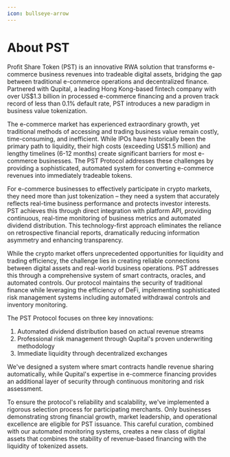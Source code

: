 ```yaml
---
icon: bullseye-arrow
---
```


# About PST

Profit Share Token (PST) is an innovative RWA solution that transforms e-commerce business revenues into tradeable digital assets, bridging the gap between traditional e-commerce operations and decentralized finance. Partnered with Qupital, a leading Hong Kong-based fintech company with over US$1.3 billion in processed e-commerce financing and a proven track record of less than 0.1% default rate, PST introduces a new paradigm in business value tokenization.

The e-commerce market has experienced extraordinary growth, yet traditional methods of accessing and trading business value remain costly, time-consuming, and inefficient. While IPOs have historically been the primary path to liquidity, their high costs (exceeding US$1.5 million) and lengthy timelines (6-12 months) create significant barriers for most e-commerce businesses. The PST Protocol addresses these challenges by providing a sophisticated, automated system for converting e-commerce revenues into immediately tradeable tokens.

For e-commerce businesses to effectively participate in crypto markets, they need more than just tokenization – they need a system that accurately reflects real-time business performance and protects investor interests. PST achieves this through direct integration with platform API, providing continuous, real-time monitoring of business metrics and automated dividend distribution. This technology-first approach eliminates the reliance on retrospective financial reports, dramatically reducing information asymmetry and enhancing transparency.

While the crypto market offers unprecedented opportunities for liquidity and trading efficiency, the challenge lies in creating reliable connections between digital assets and real-world business operations. PST addresses this through a comprehensive system of smart contracts, oracles, and automated controls. Our protocol maintains the security of traditional finance while leveraging the efficiency of DeFi, implementing sophisticated risk management systems including automated withdrawal controls and inventory monitoring.

The PST Protocol focuses on three key innovations:&#x20;

1. Automated dividend distribution based on actual revenue streams
2. Professional risk management through Qupital's proven underwriting methodology
3. Immediate liquidity through decentralized exchanges

We've designed a system where smart contracts handle revenue sharing automatically, while Qupital's expertise in e-commerce financing provides an additional layer of security through continuous monitoring and risk assessment.

To ensure the protocol's reliability and scalability, we've implemented a rigorous selection process for participating merchants. Only businesses demonstrating strong financial growth, market leadership, and operational excellence are eligible for PST issuance. This careful curation, combined with our automated monitoring systems, creates a new class of digital assets that combines the stability of revenue-based financing with the liquidity of tokenized assets.
